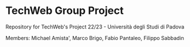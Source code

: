 # TechWeb Group Project
Repository for TechWeb's Project 22/23 - Università degli Studi di Padova

Members: Michael Amista', Marco Brigo, Fabio Pantaleo, Filippo Sabbadin
